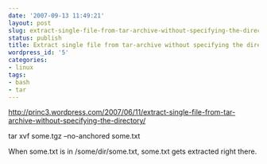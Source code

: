 ```yaml
---
date: '2007-09-13 11:49:21'
layout: post
slug: extract-single-file-from-tar-archive-without-specifying-the-directory
status: publish
title: Extract single file from tar-archive without specifying the directory
wordpress_id: '5'
categories:
- linux
tags:
- bash
- tar
---
```


http://princ3.wordpress.com/2007/06/11/extract-single-file-from-tar-archive-without-specifying-the-directory/

tar xvf some.tgz –no-anchored some.txt

When some.txt is in /some/dir/some.txt, some.txt gets extracted right there.
